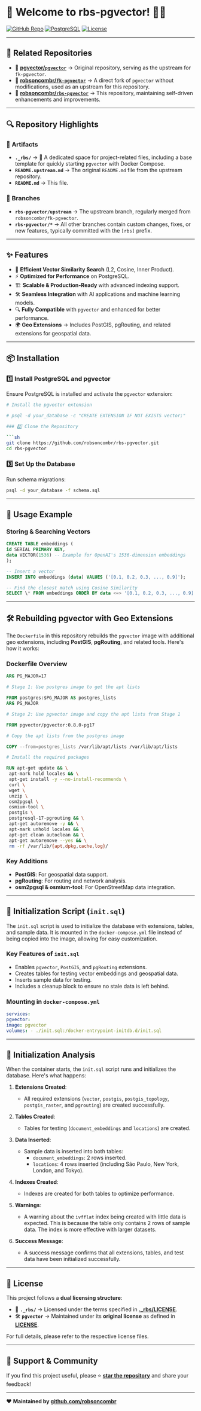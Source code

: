 # 🎉 Welcome to rbs-pgvector! 🚀✨

[![GitHub Repo](https://img.shields.io/badge/GitHub-Repository-blue?logo=github)](https://github.com/robsoncombr/rbs-pgvector)
[![PostgreSQL](https://img.shields.io/badge/PostgreSQL-Supported-blue?logo=postgresql)](https://www.postgresql.org/)
[![License](https://img.shields.io/github/license/robsoncombr/rbs-pgvector)](LICENSE)

---

## 🔗 Related Repositories

- 🔹 **[pgvector/`pgvector`](https://github.com/pgvector/pgvector)** → Original repository, serving as the upstream for `fk-pgvector`.
- 🔹 **[robsoncombr/`fk-pgvector`](https://github.com/robsoncombr/fk-pgvector)** → A direct fork of `pgvector` without modifications, used as an upstream for this repository.
- 🔹 **[robsoncombr/`rbs-pgvector`](https://github.com/robsoncombr/rbs-pgvector)** → This repository, maintaining self-driven enhancements and improvements.

---

## 🔍 Repository Highlights

### 📂 **Artifacts**

- **`._rbs/`** → 🚀 A dedicated space for project-related files, including a base template for quickly starting `pgvector` with Docker Compose.
- **`README.upstream.md`** → The original `README.md` file from the upstream repository.
- **`README.md`** → This file.

### 🌿 **Branches**

- **`rbs-pgvector/upstream`** → The upstream branch, regularly merged from `robsoncombr/fk-pgvector`.
- **`rbs-pgvector/*`** → All other branches contain custom changes, fixes, or new features, typically committed with the `[rbs]` prefix.

---

## ✨ Features

- 🧠 **Efficient Vector Similarity Search** (L2, Cosine, Inner Product).
- ⚡ **Optimized for Performance** on PostgreSQL.
- 🏗 **Scalable & Production-Ready** with advanced indexing support.
- 🛠 **Seamless Integration** with AI applications and machine learning models.
- 🔍 **Fully Compatible** with `pgvector` and enhanced for better performance.
- 🌍 **Geo Extensions** → Includes PostGIS, pgRouting, and related extensions for geospatial data.

---

## 📦 Installation

### 1️⃣ Install PostgreSQL and pgvector

Ensure PostgreSQL is installed and activate the `pgvector` extension:

````sh
# Install the pgvector extension

# psql -d your_database -c "CREATE EXTENSION IF NOT EXISTS vector;"

### 2️⃣ Clone the Repository

```sh
git clone https://github.com/robsoncombr/rbs-pgvector.git
cd rbs-pgvector
````

### 3️⃣ Set Up the Database

Run schema migrations:

```sh
psql -d your_database -f schema.sql
```

---

## 🚀 Usage Example

### **Storing & Searching Vectors**

```sql
CREATE TABLE embeddings (
id SERIAL PRIMARY KEY,
data VECTOR(1536) -- Example for OpenAI's 1536-dimension embeddings
);

-- Insert a vector
INSERT INTO embeddings (data) VALUES ('[0.1, 0.2, 0.3, ..., 0.9]');

-- Find the closest match using Cosine Similarity
SELECT \* FROM embeddings ORDER BY data <=> '[0.1, 0.2, 0.3, ..., 0.9]' LIMIT 5;
```

---

## 🛠 **Rebuilding pgvector with Geo Extensions**

The `Dockerfile` in this repository rebuilds the `pgvector` image with additional geo extensions, including **PostGIS**, **pgRouting**, and related tools. Here's how it works:

### **Dockerfile Overview**

```dockerfile
ARG PG_MAJOR=17

# Stage 1: Use postgres image to get the apt lists

FROM postgres:$PG_MAJOR AS postgres_lists
ARG PG_MAJOR

# Stage 2: Use pgvector image and copy the apt lists from Stage 1

FROM pgvector/pgvector:0.8.0-pg17

# Copy the apt lists from the postgres image

COPY --from=postgres_lists /var/lib/apt/lists /var/lib/apt/lists

# Install the required packages

RUN apt-get update && \
 apt-mark hold locales && \
 apt-get install -y --no-install-recommends \
 curl \
 wget \
 unzip \
 osm2pgsql \
 osmium-tool \
 postgis \
 postgresql-17-pgrouting && \
 apt-get autoremove -y && \
 apt-mark unhold locales && \
 apt-get clean autoclean && \
 apt-get autoremove --yes && \
 rm -rf /var/lib/{apt,dpkg,cache,log}/
```

### **Key Additions**

- **PostGIS**: For geospatial data support.
- **pgRouting**: For routing and network analysis.
- **osm2pgsql & osmium-tool**: For OpenStreetMap data integration.

---

## 📂 **Initialization Script (`init.sql`)**

The `init.sql` script is used to initialize the database with extensions, tables, and sample data. It is mounted in the `docker-compose.yml` file instead of being copied into the image, allowing for easy customization.

### **Key Features of `init.sql`**

- Enables `pgvector`, `PostGIS`, and `pgRouting` extensions.
- Creates tables for testing vector embeddings and geospatial data.
- Inserts sample data for testing.
- Includes a cleanup block to ensure no stale data is left behind.

### **Mounting in `docker-compose.yml`**

```yaml
services:
pgvector:
image: pgvector
volumes: - ./init.sql:/docker-entrypoint-initdb.d/init.sql
```

---

## 📖 **Initialization Analysis**

When the container starts, the `init.sql` script runs and initializes the database. Here's what happens:

1. **Extensions Created**:

   - All required extensions (`vector`, `postgis`, `postgis_topology`, `postgis_raster`, and `pgrouting`) are created successfully.

2. **Tables Created**:

   - Tables for testing (`document_embeddings` and `locations`) are created.

3. **Data Inserted**:

   - Sample data is inserted into both tables:
     - `document_embeddings`: 2 rows inserted.
     - `locations`: 4 rows inserted (including São Paulo, New York, London, and Tokyo).

4. **Indexes Created**:

   - Indexes are created for both tables to optimize performance.

5. **Warnings**:

   - A warning about the `ivfflat` index being created with little data is expected. This is because the table only contains 2 rows of sample data. The index is more effective with larger datasets.

6. **Success Message**:
   - A success message confirms that all extensions, tables, and test data have been initialized successfully.

---

## 📜 License

This project follows a **dual licensing structure**:

- 📂 **`._rbs/`** → Licensed under the terms specified in **[.\_rbs/LICENSE](._rbs/LICENSE)**.
- 🛠 **`pgvector`** → Maintained under its **original license** as defined in **[LICENSE](LICENSE)**.

For full details, please refer to the respective license files.

---

## 🌟 Support & Community

If you find this project useful, please ⭐ **[star the repository](https://github.com/robsoncombr/rbs-pgvector)** and share your feedback!

---

❤️ **Maintained by [github.com/robsoncombr](https://github.com/robsoncombr)**
